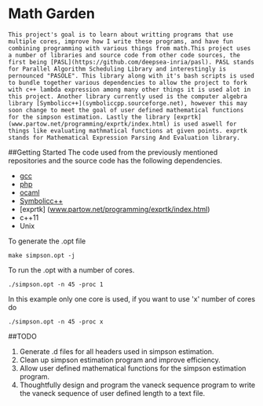 # Math Garden
	This project's goal is to learn about writting programs that use multiple cores, improve how I write these programs, and have fun combining programming with various things from math.This project uses a number of libraries and source code from other code sources, the first being [PASL](https://github.com/deepsea-inria/pasl). PASL stands for Parallel Algorithm Scheduling Library and interestingly is pernounced "PASOLE". This library along with it's bash scripts is used to bundle together various dependencies to allow the project to fork with c++ lambda expression among many other things it is used alot in this project. Another library currently used is the computer algebra library [Symbolicc++](symboliccpp.sourceforge.net), however this may soon change to meet the goal of user defined mathematical functions for the simpson estimation. Lastly the library [exprtk](www.partow.net/programming/exprtk/index.html) is used aswell for things like evaluating mathmatical functions at given points. exprtk stands for Mathematical Expression Parsing And Evaluation library.

##Getting Started
	The code used from the previously mentioned repositories and the source code has the following dependencies.
- [gcc](https://gcc.gnu.org)
- [php](https://www.php.net)
- [ocaml](www.ocaml.org)
- [Symbolicc++](symboliccpp.sourceforge.net)
- [exprtk] (www.partow.net/programming/exprtk/index.html)
- c++11
- Unix

To generate the .opt file
```
make simpson.opt -j
```

To run the .opt with a number of cores.
```
./simpson.opt -n 45 -proc 1
```
In this example only one core is used, if you want to use 'x' number of cores do
```
./simpson.opt -n 45 -proc x
```

##TODO
1. Generate .d files for all headers used in simpson estimation.
2. Clean up simpson estimation program and improve efficiency.
3. Allow user defined mathematical functions for the simpson estimation program.
4. Thoughtfully design and program the vaneck sequence program to write the vaneck sequence of user defined length to a text file.

